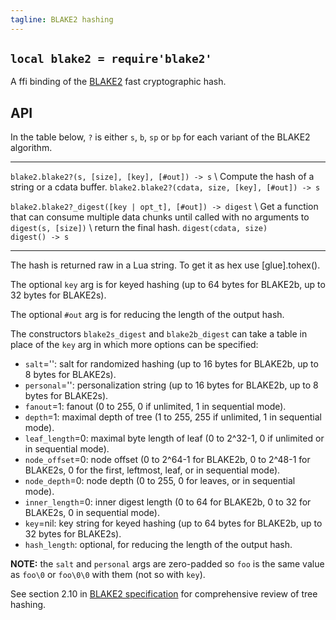 ```yaml
---
tagline: BLAKE2 hashing
---
```


## `local blake2 = require'blake2'`

A ffi binding of the [BLAKE2](https://blake2.net/) fast cryptographic hash.

## API

In the table below, `?` is either `s`, `b`, `sp` or `bp` for each variant
of the BLAKE2 algorithm.

---------------------------------------------------------------- -----------------------------------------------
`blake2.blake2?(s, [size], [key], [#out]) -> s` \                Compute the hash of a string or a cdata buffer.
`blake2.blake2?(cdata, size, [key], [#out]) -> s`

`blake2.blake2?_digest([key | opt_t], [#out]) -> digest` \       Get a function that can consume multiple
                                                                 data chunks until called with no arguments to
`digest(s, [size])` \                                            return the final hash.
`digest(cdata, size)` \
`digest() -> s`
---------------------------------------------------------------- -----------------------------------------------

The hash is returned raw in a Lua string. To get it as hex use [glue].tohex().

The optional `key` arg is for keyed hashing (up to 64 bytes for BLAKE2b,
up to 32 bytes for BLAKE2s).

The optional `#out` arg is for reducing the length of the output hash.

The constructors `blake2s_digest` and `blake2b_digest` can take a table
in place of the `key` arg in which more options can be specified:

* `salt`='': salt for randomized hashing (up to 16 bytes for BLAKE2b, up to 8 bytes for BLAKE2s).
* `personal`='': personalization string (up to 16 bytes for BLAKE2b, up to 8 bytes for BLAKE2s).
* `fanout`=1: fanout (0 to 255, 0 if unlimited, 1 in sequential mode).
* `depth`=1: maximal depth of tree (1 to 255, 255 if unlimited, 1 in sequential mode).
* `leaf_length`=0: maximal byte length of leaf (0 to 2^32-1, 0 if unlimited or in sequential mode).
* `node_offset`=0: node offset (0 to 2^64-1 for BLAKE2b, 0 to 2^48-1 for BLAKE2s,
   0 for the first, leftmost, leaf, or in sequential mode).
* `node_depth`=0: node depth (0 to 255, 0 for leaves, or in sequential mode).
* `inner_length`=0: inner digest length (0 to 64 for BLAKE2b, 0 to 32 for BLAKE2s, 0 in sequential mode).
* `key`=nil: key string for keyed hashing (up to 64 bytes for BLAKE2b, up to 32 bytes for BLAKE2s).
* `hash_length`: optional, for reducing the length of the output hash.

__NOTE:__ the `salt` and `personal` args are zero-padded so `foo` is
the same value as `foo\0` or `foo\0\0` with them (not so with `key`).

See section 2.10 in [BLAKE2 specification](https://blake2.net/blake2_20130129.pdf)
for comprehensive review of tree hashing.
